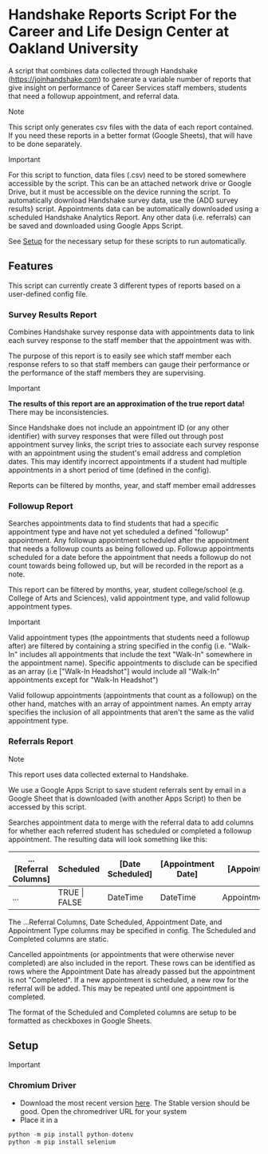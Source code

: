 # Handshake Reports Script For the Career and Life Design Center at Oakland University

A script that combines data collected through Handshake (https://joinhandshake.com) to generate a variable number of reports that give insight on performance of Career Services staff members, students that need a followup appointment, and referral data.

> [!NOTE]
>
> This script only generates csv files with the data of each report contained. If you need these reports in a better format (Google Sheets), that will have to be done separately.

> [!IMPORTANT]
>
> For this script to function, data files (.csv) need to be stored somewhere accessible by the script. This can be an attached network drive or Google Drive, but it must be accessible on the device running the script. To automatically download Handshake survey data, use the {ADD survey results} script. Appointments data can be automatically downloaded using a scheduled Handshake Analytics Report. Any other data (i.e. referrals) can be saved and downloaded using Google Apps Script.

See [Setup](#setup) for the necessary setup for these scripts to run automatically.

## Features

This script can currently create 3 different types of reports based on a user-defined config file.

### Survey Results Report

Combines Handshake survey response data with appointments data to link each survey response to the staff member that the appointment was with.

The purpose of this report is to easily see which staff member each response refers to so that staff members can gauge their performance or the performance of the staff members they are supervising.

> [!IMPORTANT]
>
> **The results of this report are an approximation of the true report data!** There may be inconsistencies.
> 
> Since Handshake does not include an appointment ID (or any other identifier) with survey responses that were filled out through post appointment survey links, the script tries to associate each survey response with an appointment using the student's email address and completion dates. This may identify incorrect appointments if a student had multiple appointments in a short period of time (defined in the config).

Reports can be filtered by months, year, and staff member email addresses

### Followup Report

Searches appointments data to find students that had a specific appointment type and have not yet scheduled a defined "followup" appointment. Any followup appointment scheduled after the appointment that needs a followup counts as being followed up. Followup appointments scheduled for a date before the appointment that needs a followup do not count towards being followed up, but will be recorded in the report as a note.

This report can be filtered by months, year, student college/school (e.g. College of Arts and Sciences), valid appointment type, and valid followup appointment types.

> [!IMPORTANT]
>
> Valid appointment types (the appointments that students need a followup after)
> are filtered by containing a string specified in the config (i.e. "Walk-In" includes all appointments that include the text "Walk-In" somewhere in the appointment name). Specific appointments to disclude can be specified as an array (i.e ["Walk-In Headshot"] would include all "Walk-In" appointments except for "Walk-In Headshot")
>
> Valid followup appointments (appointments that count as a followup) on the other hand, matches with an array of appointment names. An empty array specifies the inclusion of all appointments that aren't the same as the valid appointment type.

### Referrals Report

> [!NOTE]
>
> This report uses data collected external to Handshake. 
>
> We use a Google Apps Script to save student referrals sent by email in a Google Sheet that is downloaded (with another Apps Script) to then be accessed by this script.

Searches appointment data to merge with the referral data to add columns for whether each referred student has scheduled or completed a followup appointment. The resulting data will look something like this:

| ...[Referral Columns] | Scheduled | [Date Scheduled] | [Appointment Date] | [Appointment Type] | Completed |
|--|--|--|--|--|--|
| ... | TRUE \| FALSE | DateTime | DateTime | AppointmentTypeName | TRUE \| FALSE |

The ...Referral Columns, Date Scheduled, Appointment Date, and Appointment Type columns may be specified in config. The Scheduled and Completed columns are static.

Cancelled appointments (or appointments that were otherwise never completed) are also included in the report. These rows can be identified as rows where the Appointment Date has already passed but the appointment is not "Completed". If a new appointment is scheduled, a new row for the referral will be added. This may be repeated until one appointment is completed.

The format of the Scheduled and Completed columns are setup to be formatted as checkboxes in Google Sheets.

## Setup

> [!IMPORTANT]
> 
> 
> 



### Chromium Driver
- Download the most recent version [here](https://googlechromelabs.github.io/chrome-for-testing/). The Stable version should be good. Open the chromedriver URL for your system
- Place it in a 

```python
python -m pip install python-dotenv
python -m pip install selenium
```